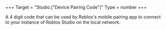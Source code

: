 +++
Target = "Studio.["Device Pairing Code"]"
Type = number
+++

A 4 digit code that can be used by Roblox's mobile pairing app to connect to your instance of Roblox Studio on the local network.